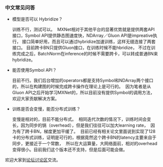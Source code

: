 ### 中文常见问答
- 模型是否可以 Hybridize？

  训练不行，测试可以。
  MXNet相对于其他平台的显著优势就是提供两套API接口，Symbol API提供静态图速度快，NDArray／Gluon API是impreative执行，
  接口简单好用，而且可以通过hybridize加速训练，这样无缝连接了两套接口。
  目前跨卡BN只提供Gluon接口，在训练时候不能hbridize，
  不过在训练完成之后，BatchNorm在inference的时候不需要跨卡，可以转成普通BN来hybridize。

- 能否使用Symbol API？

  目前不行。我们后台增加的operators都是支持Symbol和NDArray两个接口的，所以在构建图的时候完成跨卡操作在理论上是可行的。
  因为笔者是从Gluon API之后开始学习MXNet的，所以目前没有提供Symbol的调用方法，欢迎大家贡献解决方案。

- 训练是否会变慢，能否分布式训练？

  变慢是相对的，目前不能分布式。
  相同迭代次数的情况下，训练时间会变长，因为同步的锅（overhead），但是我们往往可以加大learning rate，
  因为有了跨卡BN，梯度更加平缓了。
  目前已经有相关论文里面说到实现了128卡的分布式训练，证明是可行的，根据竟然这个跨卡BN的latency主要来自于同步，更接近于一个常数，
  所以在大运算量，大网络面前，相对的overhead变得很小。目前我们这个版本还不支持，但是后面可能会做。
  
欢迎大家到[论坛讨论区](https://discuss.gluon.ai/t/topic/1156)交流。
